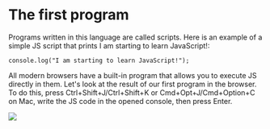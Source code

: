 # The first program 
Programs written in this language are called scripts. Here is an example of a simple JS script that prints I am starting to learn JavaScript!:

```
console.log("I am starting to learn JavaScript!");
```
All modern browsers have a built-in program that allows you to execute JS directly in them. Let's look at the result of our first program in the browser. 
To do this, press Ctrl+Shift+J/Ctrl+Shift+K or Cmd+Opt+J/Cmd+Option+C on Mac, write the JS code in the opened console, then press Enter.

<img src ="https://ucarecdn.com/f2749cf6-98ef-47e3-b92f-4172b07f8264/-/crop/366x37/0,3/-/preview/"> 

